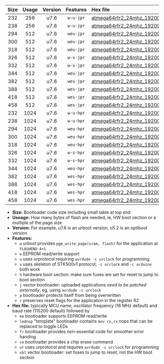 |Size|Usage|Version|Features|Hex file|
|:-:|:-:|:-:|:-:|:--|
|232|256|u7.6|`w-u-jpr`|[atmega64rfr2_24mhz_19200bps_ur_vbl.hex](https://raw.githubusercontent.com/stefanrueger/urboot/main//atmega64rfr2_24mhz_19200bps_ur_vbl.hex)|
|238|256|u7.6|`w-u-jpr`|[atmega64rfr2_24mhz_19200bps_lednop_ur_vbl.hex](https://raw.githubusercontent.com/stefanrueger/urboot/main//atmega64rfr2_24mhz_19200bps_lednop_ur_vbl.hex)|
|294|512|u7.6|`weu-jpr`|[atmega64rfr2_24mhz_19200bps_ee_ur_vbl.hex](https://raw.githubusercontent.com/stefanrueger/urboot/main//atmega64rfr2_24mhz_19200bps_ee_ur_vbl.hex)|
|300|512|u7.6|`weu-jpr`|[atmega64rfr2_24mhz_19200bps_ee_lednop_ur_vbl.hex](https://raw.githubusercontent.com/stefanrueger/urboot/main//atmega64rfr2_24mhz_19200bps_ee_lednop_ur_vbl.hex)|
|318|512|u7.6|`weu-jpr`|[atmega64rfr2_24mhz_19200bps_ee_lednop_fr_ur_vbl.hex](https://raw.githubusercontent.com/stefanrueger/urboot/main//atmega64rfr2_24mhz_19200bps_ee_lednop_fr_ur_vbl.hex)|
|326|512|u7.6|`w-s-jpr`|[atmega64rfr2_24mhz_19200bps_vbl.hex](https://raw.githubusercontent.com/stefanrueger/urboot/main//atmega64rfr2_24mhz_19200bps_vbl.hex)|
|332|512|u7.6|`w-s-jpr`|[atmega64rfr2_24mhz_19200bps_lednop_vbl.hex](https://raw.githubusercontent.com/stefanrueger/urboot/main//atmega64rfr2_24mhz_19200bps_lednop_vbl.hex)|
|344|512|u7.6|`weu-jpr`|[atmega64rfr2_24mhz_19200bps_ee_lednop_fr_ce_ur_vbl.hex](https://raw.githubusercontent.com/stefanrueger/urboot/main//atmega64rfr2_24mhz_19200bps_ee_lednop_fr_ce_ur_vbl.hex)|
|382|512|u7.6|`wes-jpr`|[atmega64rfr2_24mhz_19200bps_ee_vbl.hex](https://raw.githubusercontent.com/stefanrueger/urboot/main//atmega64rfr2_24mhz_19200bps_ee_vbl.hex)|
|388|512|u7.6|`wes-jpr`|[atmega64rfr2_24mhz_19200bps_ee_lednop_vbl.hex](https://raw.githubusercontent.com/stefanrueger/urboot/main//atmega64rfr2_24mhz_19200bps_ee_lednop_vbl.hex)|
|418|512|u7.6|`wes-jpr`|[atmega64rfr2_24mhz_19200bps_ee_lednop_fr_vbl.hex](https://raw.githubusercontent.com/stefanrueger/urboot/main//atmega64rfr2_24mhz_19200bps_ee_lednop_fr_vbl.hex)|
|458|512|u7.6|`wes-jpr`|[atmega64rfr2_24mhz_19200bps_ee_lednop_fr_ce_vbl.hex](https://raw.githubusercontent.com/stefanrueger/urboot/main//atmega64rfr2_24mhz_19200bps_ee_lednop_fr_ce_vbl.hex)|
|232|1024|u7.6|`w-u-hpr`|[atmega64rfr2_24mhz_19200bps_ur.hex](https://raw.githubusercontent.com/stefanrueger/urboot/main//atmega64rfr2_24mhz_19200bps_ur.hex)|
|238|1024|u7.6|`w-u-hpr`|[atmega64rfr2_24mhz_19200bps_lednop_ur.hex](https://raw.githubusercontent.com/stefanrueger/urboot/main//atmega64rfr2_24mhz_19200bps_lednop_ur.hex)|
|294|1024|u7.6|`weu-hpr`|[atmega64rfr2_24mhz_19200bps_ee_ur.hex](https://raw.githubusercontent.com/stefanrueger/urboot/main//atmega64rfr2_24mhz_19200bps_ee_ur.hex)|
|300|1024|u7.6|`weu-hpr`|[atmega64rfr2_24mhz_19200bps_ee_lednop_ur.hex](https://raw.githubusercontent.com/stefanrueger/urboot/main//atmega64rfr2_24mhz_19200bps_ee_lednop_ur.hex)|
|318|1024|u7.6|`weu-hpr`|[atmega64rfr2_24mhz_19200bps_ee_lednop_fr_ur.hex](https://raw.githubusercontent.com/stefanrueger/urboot/main//atmega64rfr2_24mhz_19200bps_ee_lednop_fr_ur.hex)|
|326|1024|u7.6|`w-s-hpr`|[atmega64rfr2_24mhz_19200bps.hex](https://raw.githubusercontent.com/stefanrueger/urboot/main//atmega64rfr2_24mhz_19200bps.hex)|
|332|1024|u7.6|`w-s-hpr`|[atmega64rfr2_24mhz_19200bps_lednop.hex](https://raw.githubusercontent.com/stefanrueger/urboot/main//atmega64rfr2_24mhz_19200bps_lednop.hex)|
|344|1024|u7.6|`weu-hpr`|[atmega64rfr2_24mhz_19200bps_ee_lednop_fr_ce_ur.hex](https://raw.githubusercontent.com/stefanrueger/urboot/main//atmega64rfr2_24mhz_19200bps_ee_lednop_fr_ce_ur.hex)|
|382|1024|u7.6|`wes-hpr`|[atmega64rfr2_24mhz_19200bps_ee.hex](https://raw.githubusercontent.com/stefanrueger/urboot/main//atmega64rfr2_24mhz_19200bps_ee.hex)|
|388|1024|u7.6|`wes-hpr`|[atmega64rfr2_24mhz_19200bps_ee_lednop.hex](https://raw.githubusercontent.com/stefanrueger/urboot/main//atmega64rfr2_24mhz_19200bps_ee_lednop.hex)|
|418|1024|u7.6|`wes-hpr`|[atmega64rfr2_24mhz_19200bps_ee_lednop_fr.hex](https://raw.githubusercontent.com/stefanrueger/urboot/main//atmega64rfr2_24mhz_19200bps_ee_lednop_fr.hex)|
|458|1024|u7.6|`wes-hpr`|[atmega64rfr2_24mhz_19200bps_ee_lednop_fr_ce.hex](https://raw.githubusercontent.com/stefanrueger/urboot/main//atmega64rfr2_24mhz_19200bps_ee_lednop_fr_ce.hex)|

- **Size:** Bootloader code size including small table at top end
- **Useage:** How many bytes of flash are needed, ie, HW boot section or a multiple of the page size
- **Version:** For example, u7.6 is an urboot version, o5.2 is an optiboot version
- **Features:**
  + `w` urboot provides `pgm_write_page(sram, flash)` for the application at `FLASHEND-4+1`
  + `e` EEPROM read/write support
  + `u` uses urprotocol requiring `avrdude -c urclock` for programming
  + `s` uses skeleton of STK500v1 protocol; `-c urclock` and `-c arduino` both work
  + `h` hardware boot section: make sure fuses are set for reset to jump to boot section
  + `j` vector bootloader: uploaded applications *need to be patched externally*, eg, using `avrdude -c urclock`
  + `p` bootloader protects itself from being overwritten
  + `r` preserves reset flags for the application in the register R2
- **Hex file:** typically MCU name, oscillator frequency (16 MHz default) and baud rate (115200 default) followed by
  + `ee` bootloader supports EEPROM read/write
  + `lednop` "template" bootloader contains `mov rx,rx` nops that can be replaced to toggle LEDs
  + `fr` bootloader provides non-essential code for smoother error handing
  + `ce` bootloader provides a chip erase command
  + `ur` uses urprotocol and requires `avrdude -c urclock` for programming
  + `vbl` vector bootloader: set fuses to jump to reset, not the HW boot section

